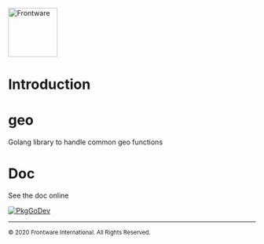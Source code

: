 [<img src="https://www.frontware.com/images/img/fw-logo.png" alt="Frontware" width="100"/>](https://frontware.com)

# Introduction

# geo
Golang library to handle common geo functions


# Doc

See the doc online

[![PkgGoDev](https://pkg.go.dev/badge/github.com/frontware/geo)](https://pkg.go.dev/github.com/frontware/geo)


-----------------------------------------------
<sup>© 2020 Frontware International. All Rights Reserved.</sup>